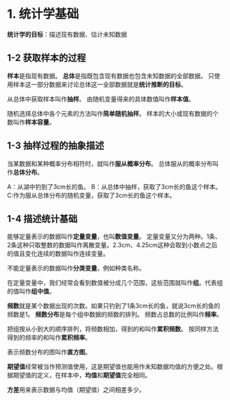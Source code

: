 # 1. 统计学基础
**统计学的目标**：描述现有数据、估计未知数据

## 1-2 获取样本的过程

**样本**是指现有数据。
**总体**是指既包含现有数据也包含未知数据的全部数据。
只使用样本这一部分数据来讨论总体这一全部数据就是**统计推断的目标**。

从总体中获取样本叫作**抽样**。
由随机变量得来的具体数值叫作**样本值**。

随机选择总体中各个元素的方法叫作**简单随机抽样**。
样本的大小或现有数据的个数叫作**样本容量**。

## 1-3 抽样过程的抽象描述

当某数据和某种概率分布相符时，就叫作**服从概率分布**。
总体服从的概率分布叫作**总体分布**。

A：从湖中钓到了3cm长的鱼。
B：从总体中抽样，获取了3cm长的鱼这个样本。
C:作为服从总体分布的随机变量，获取了3cm长的鱼这个样本。

## 1-4 描述统计基础 

能够定量表示的数据叫作**定量变量**，也叫**数值变量**。
定量变量又分为两种。1条、2条这种只取整数的数据叫作离散变量。2.3cm、4.25cm这种会取到小数点之后的值且变化连续的数据叫作连续变量。


不能定量表示的数据叫作**分类变量**，例如种类名称。

在定量变量中，我们经常会看到数值被分成几个范围，这些范围就叫作**组**。代表组的值叫作**组中值**。

**频数**就是某个数据出现的次数。如果只钓到了1条3cm长的鱼，就说3cm长的鱼的频数是1。
**频数分布**是每个组中数据的频数的排列。
频数占总数的比例叫作**频率**。

把组按从小到大的顺序排列，将频数相加，得到的和叫作**累积频数**。
按同样方法得到的频率的和叫作**累积频率**。

表示频数分布的图叫作**直方图**。

**期望值**经常被当作预测值使用，这是期望值也能用作未知数据均值的方便之处。根据期望值的定义，在样本中，**均值**和**期望值**完全相同。

**方差**用来表示数据与均值（期望值）之间相差多少。

